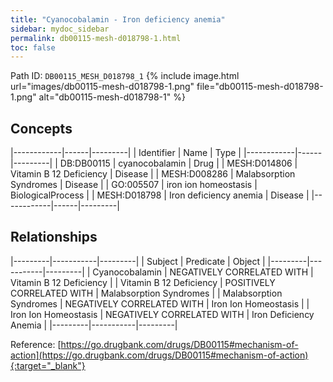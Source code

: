 ```yaml
---
title: "Cyanocobalamin - Iron deficiency anemia"
sidebar: mydoc_sidebar
permalink: db00115-mesh-d018798-1.html
toc: false 
---
```



Path ID: `DB00115_MESH_D018798_1`
{% include image.html url="images/db00115-mesh-d018798-1.png" file="db00115-mesh-d018798-1.png" alt="db00115-mesh-d018798-1" %}

## Concepts

|------------|------|---------|
| Identifier | Name | Type    |
|------------|------|---------|
| DB:DB00115 | cyanocobalamin | Drug |
| MESH:D014806 | Vitamin B 12 Deficiency | Disease |
| MESH:D008286 | Malabsorption Syndromes | Disease |
| GO:005507 | iron ion homeostasis | BiologicalProcess |
| MESH:D018798 | Iron deficiency anemia | Disease |
|------------|------|---------|

## Relationships

|---------|-----------|---------|
| Subject | Predicate | Object  |
|---------|-----------|---------|
| Cyanocobalamin | NEGATIVELY CORRELATED WITH | Vitamin B 12 Deficiency |
| Vitamin B 12 Deficiency | POSITIVELY CORRELATED WITH | Malabsorption Syndromes |
| Malabsorption Syndromes | NEGATIVELY CORRELATED WITH | Iron Ion Homeostasis |
| Iron Ion Homeostasis | NEGATIVELY CORRELATED WITH | Iron Deficiency Anemia |
|---------|-----------|---------|

Reference: [https://go.drugbank.com/drugs/DB00115#mechanism-of-action](https://go.drugbank.com/drugs/DB00115#mechanism-of-action){:target="_blank"}